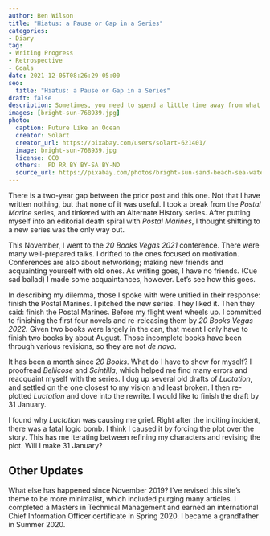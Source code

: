 ```yaml
---
author: Ben Wilson
title: "Hiatus: a Pause or Gap in a Series"
categories:
- Diary
tag:
- Writing Progress
- Retrospective
- Goals
date: 2021-12-05T08:26:29-05:00
seo:
  title: "Hiatus: a Pause or Gap in a Series"
draft: false
description: Sometimes, you need to spend a little time away from what you enjoy. I'm coming back to the Postal Marines with a goal of releasing the first four books by November 2022.
images: [bright-sun-768939.jpg]
photo:
  caption: Future Like an Ocean
  creator: Solart
  creator_url: https://pixabay.com/users/solart-621401/
  image: bright-sun-768939.jpg
  license: CC0
  others:  PD RR BY BY-SA BY-ND
  source_url: https://pixabay.com/photos/bright-sun-sand-beach-sea-water-768939/
---
```


There is a two-year gap between the prior post and this one. Not that I have written nothing, but that none of it was useful. I took a break from the *Postal Marine* series, and tinkered with an Alternate History series. After putting myself into an editorial death spiral with *Postal Marines*, I thought shifting to a new series was the only way out.

This November, I went to the *20 Books Vegas 2021* conference. There were many well-prepared talks. I drifted to the ones focused on motivation. Conferences are also about networking; making new friends and acquainting yourself with old ones. As writing goes, I have no friends. (Cue sad ballad) I made some acquaintances, however. Let’s see how this goes.

In describing my dilemma, those I spoke with were unified in their response: finish the Postal Marines. I pitched the new series. They liked it. Then they said: finish the Postal Marines. Before my flight went wheels up. I committed to finishing the first four novels and re-releasing them by *20 Books Vegas 2022.* Given two books were largely in the can, that meant I only have to finish two books by about August. Those incomplete books have been through various revisions, so they are not *de novo*.

It has been a month since *20 Books*. What do I have to show for myself? I proofread *Bellicose* and *Scintilla*, which helped me find many errors and reacquaint myself with the series. I dug up several old drafts of *Luctation*, and settled on the one closest to my vision and least broken. I then re-plotted *Luctation* and dove into the rewrite. I would like to finish the draft by 31 January.

I found why *Luctation* was causing me grief. Right after the inciting incident, there was a fatal logic bomb. I think I caused it by forcing the plot over the story. This has me iterating between refining my characters and revising the plot. Will I make 31 January?

## Other Updates

What else has happened since November 2019? I’ve revised this site’s theme to be more minimalist, which included purging many articles. I completed a Masters in Technical Management and earned an international Chief Information Officer certificate in Spring 2020. I became a grandfather in Summer 2020.